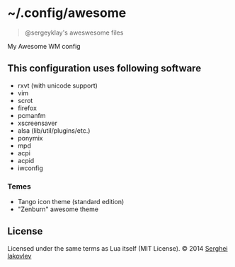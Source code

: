 # ~/.config/awesome

> @sergeyklay's aweswesome files

My Awesome WM config

## This configuration uses following software

* rxvt (with unicode support)
* vim
* scrot
* firefox
* pcmanfm
* xscreensaver
* alsa (lib/util/plugins/etc.)
* ponymix
* mpd
* acpi
* acpid
* iwconfig

### Temes

* Tango icon theme (standard edition)
* "Zenburn" awesome theme

## License

Licensed under the same terms as Lua itself (MIT License).
&copy; 2014 [Serghei Iakovlev](https://github.com/sergeyklay)
